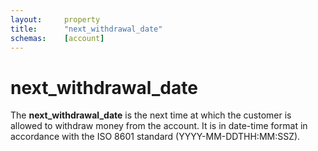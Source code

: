 ```yaml
---
layout:     property
title:      "next_withdrawal_date"
schemas:    [account]
---
```


# next_withdrawal_date
The **next_withdrawal_date** is the next time at which the customer is allowed to withdraw money from the account. It is in date-time format in accordance with the ISO 8601 standard (YYYY-MM-DDTHH:MM:SSZ).

